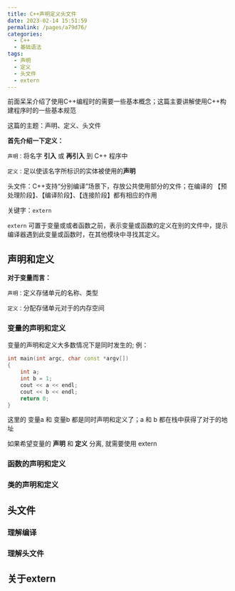 ```yaml
---
title: C++声明定义头文件
date: 2023-02-14 15:51:59
permalink: /pages/a79d76/
categories:
  - C++
  - 基础语法
tags:
  - 声明
  - 定义
  - 头文件
  - extern
---
```


前面呆呆介绍了使用C++编程时的需要一些基本概念；这篇主要讲解使用C++构建程序时的一些基本规范

这篇的主题：声明、定义、头文件

**首先介绍一下定义：**

`声明：`将名字 **引入** 或 **再引入** 到 C++ 程序中

`定义：`足以使该名字所标识的实体被使用的**声明**

头文件：C++支持“分别编译”场景下，存放公共使用部分的文件；在编译的 【预处理阶段】、【编译阶段】、【连接阶段】都有相应的作用

关键字：`extern`

`extern` 可置于变量或或者函数之前，表示变量或函数的定义在别的文件中，提示编译器遇到此变量或函数时，在其他模块中寻找其定义。

<!-- more -->

## 声明和定义

**对于变量而言：**

`声明：`定义存储单元的名称、类型

`定义：`分配存储单元对于的内存空间

### 变量的声明和定义

变量的声明和定义大多数情况下是同时发生的; 例：

```cpp
int main(int argc, char const *argv[])
{
    int a;
    int b = 1;
    cout << a << endl;
    cout << b << endl;
    return 0;
}
```
这里的 变量a 和 变量b 都是同时声明和定义了；a 和 b 都在栈中获得了对于的地址

如果希望变量的 **声明** 和 **定义** 分离, 就需要使用 extern

### 函数的声明和定义




### 类的声明和定义

## 头文件

### 理解编译

### 理解头文件

## 关于extern

